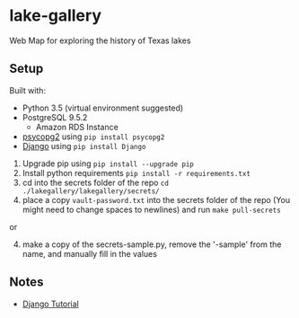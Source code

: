 # lake-gallery
Web Map for exploring the history of Texas lakes

## Setup
Built with:
* Python 3.5 (virtual environment suggested)
* PostgreSQL 9.5.2
  * Amazon RDS Instance
* [psycopg2](http://initd.org/psycopg/) using `pip install psycopg2`
* [Django](https://docs.djangoproject.com/en/1.11/topics/install/) using `pip install Django`


1. Upgrade pip using `pip install --upgrade pip`
2. Install python requirements `pip install -r requirements.txt`
3. cd into the secrets folder of the repo `cd ./lakegallery/lakegallery/secrets/`
4. place a copy `vault-password.txt` into the secrets folder of the repo (You might need to change spaces to newlines) and run `make pull-secrets`
  
  or

4. make a copy of the secrets-sample.py, remove the '-sample' from the name, and manually fill in the values


## Notes
* [Django Tutorial](https://docs.djangoproject.com/en/1.11/intro/)

